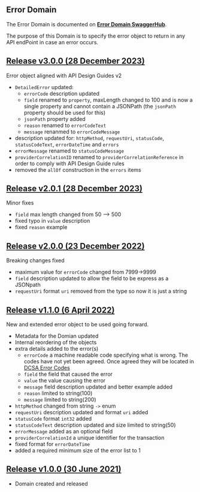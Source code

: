 ## Error Domain

The Error Domain is documented on [**Error Domain SwaggerHub**](https://app.swaggerhub.com/domains-docs/dcsaorg/ERROR_DOMAIN).

The purpose of this Domain is to specify the error object to return in any API endPoint in case an error occurs.

<a name="v300"></a>[Release v3.0.0 (28 December 2023)](https://app.swaggerhub.com/domains-docs/dcsaorg/ERROR_DOMAIN/3.0.0)
---
Error object aligned with API Design Guides v2

- `DetailedError` updated:
  - `errorCode` description updated
  - `field` renamed to `property`, maxLength changed to 100 and is now a single property and cannot contain a JSONPath (the `jsonPath` property should be used for this)
  - `jsonPath` property added
  - `reason` renamed to `errorCodeText`
  - `message` renanmed to `errorCodeMessage`
- description updated for: `httpMethod`, `requestUri`, `statusCode`, `statusCodeText`, `errorDateTime` and `errors`
- `errorMessage` renamed to `statusCodeMessage`
- `providerCorrelationID` renamed to `providerCorrelationReference` in order to comply with API Design Guide rules
- removed the `allOf` construction in the `errors` items

<a name="v201"></a>[Release v2.0.1 (28 December 2023)](https://app.swaggerhub.com/domains-docs/dcsaorg/ERROR_DOMAIN/2.0.1)
---
Minor fixes

- `field` max length changed from 50 --> 500
- fixed typo in `value` description
- fixed `reason` example

<a name="v200"></a>[Release v2.0.0 (23 December 2022)](https://app.swaggerhub.com/domains-docs/dcsaorg/ERROR_DOMAIN/2.0.0)
---
Breaking changes fixed

- maximum value for `errorCode` changed from 7999->9999
- `field` description updated to allow the field to be express as a JSONpath
- `requestUri` format `uri` removed from the type so now it is just a string

<a name="v110"></a>[Release v1.1.0 (6 April 2022)](https://app.swaggerhub.com/domains-docs/dcsaorg/ERROR_DOMAIN/1.1.0)
---
New and extended error object to be used going forward.

- Metadata for the Domian updated
- Internal reordering of the objects
- extra details added to the error(s)
  - `errorCode` a machine readable code specifying what is wrong. The codes have not yet been agreed. Once agreed they will be located in [DCSA Error Codes](https://github.com/dcsaorg/DCSA-Information-Model/blob/master/datamodel/referencedata.d/errorcodes.csv)
  - `field` the field that caused the error
  - `value` the value causing the error
  - `message` field description updated and better example added
  - `reason` limited to string(100)
  - `message` limited to string(200)
- `httpMethod` changed from string `->` enum
- `requestUri` description updated and format `uri` added
- `statusCode` format `int32` added
- `statusCodeText` description updated and size limited to string(50)
- `errorMessage` added as an optional field
- `providerCorrelationId` a unique identifier for the transaction
- fixed format for `errorDateTime`
- added a required minimum size of the error list to 1

<a name="v100"></a>[Release v1.0.0 (30 June 2021)](https://app.swaggerhub.com/domains-docs/dcsaorg/ERROR_DOMAIN/1.0.0)
---
- Domain created and released
